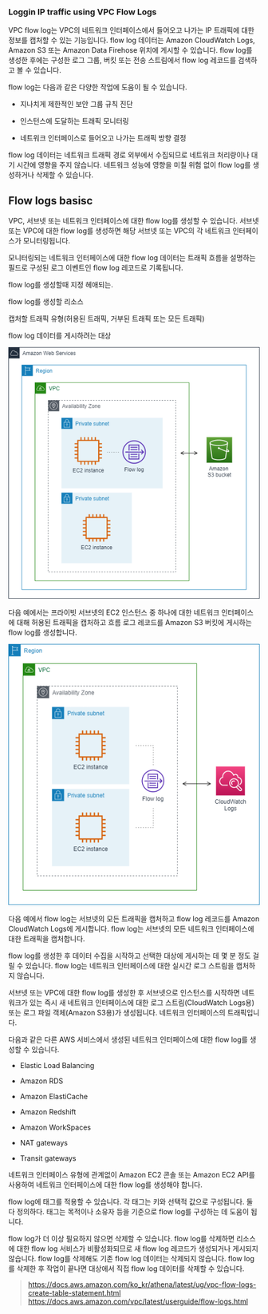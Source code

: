 ### Loggin IP traffic using VPC Flow Logs

VPC flow log는 VPC의 네트워크 인터페이스에서 들어오고 나가는 IP 트래픽에 대한 정보를 캡처할 수 있는 기능입니다. flow log 데이터는 Amazon CloudWatch Logs, Amazon S3 또는 Amazon Data Firehose 위치에 게시할 수 있습니다. flow log를 생성한 후에는 구성한 로그 그룹, 버킷 또는 전송 스트림에서 flow log 레코드를 검색하고 볼 수 있습니다.

flow log는 다음과 같은 다양한 작업에 도움이 될 수 있습니다.

- 지나치게 제한적인 보안 그룹 규칙 진단

- 인스턴스에 도달하는 트래픽 모니터링

- 네트워크 인터페이스로 들어오고 나가는 트래픽 방향 결정

flow log 데이터는 네트워크 트래픽 경로 외부에서 수집되므로 네트워크 처리량이나 대기 시간에 영향을 주지 않습니다. 네트워크 성능에 영향을 미칠 위험 없이 flow log를 생성하거나 삭제할 수 있습니다.

## Flow logs basisc

VPC, 서브넷 또는 네트워크 인터페이스에 대한 flow log를 생성할 수 있습니다. 서브넷 또는 VPC에 대한 flow log를 생성하면 해당 서브넷 또는 VPC의 각 네트워크 인터페이스가 모니터링됩니다.

모니터링되는 네트워크 인터페이스에 대한 flow log 데이터는 트래픽 흐름을 설명하는 필드로 구성된 로그 이벤트인 flow log 레코드로 기록됩니다.

flow log를 생성할때 지정 헤애되는.

flow log를 생성할 리소스

캡처할 트래픽 유형(허용된 트래픽, 거부된 트래픽 또는 모든 트래픽)

flow log 데이터를 게시하려는 대상

![아티텍처](./flow-logs-diagram-s3.png)

다음 예에서는 프라이빗 서브넷의 EC2 인스턴스 중 하나에 대한 네트워크 인터페이스에 대해 허용된 트래픽을 캡처하고 흐름 로그 레코드를 Amazon S3 버킷에 게시하는 flow log를 생성합니다.

![아티텍처](./flow-logs-diagram-cw.png)

다음 예에서 flow log는 서브넷의 모든 트래픽을 캡처하고 flow log 레코드를 Amazon CloudWatch Logs에 게시합니다. flow log는 서브넷의 모든 네트워크 인터페이스에 대한 트래픽을 캡처합니다.

flow log를 생성한 후 데이터 수집을 시작하고 선택한 대상에 게시하는 데 몇 분 정도 걸릴 수 있습니다. flow log는 네트워크 인터페이스에 대한 실시간 로그 스트림을 캡처하지 않습니다.

서브넷 또는 VPC에 대한 flow log를 생성한 후 서브넷으로 인스턴스를 시작하면 네트워크가 있는 즉시 새 네트워크 인터페이스에 대한 로그 스트림(CloudWatch Logs용) 또는 로그 파일 객체(Amazon S3용)가 생성됩니다. 네트워크 인터페이스의 트래픽입니다.

다음과 같은 다른 AWS 서비스에서 생성된 네트워크 인터페이스에 대한 flow log를 생성할 수 있습니다.

- Elastic Load Balancing

- Amazon RDS

- Amazon ElastiCache

- Amazon Redshift

- Amazon WorkSpaces

- NAT gateways

- Transit gateways

네트워크 인터페이스 유형에 관계없이 Amazon EC2 콘솔 또는 Amazon EC2 API를 사용하여 네트워크 인터페이스에 대한 flow log를 생성해야 합니다.

flow log에 태그를 적용할 수 있습니다. 각 태그는 키와 선택적 값으로 구성됩니다. 둘 다 정의하다. 태그는 목적이나 소유자 등을 기준으로 flow log를 구성하는 데 도움이 됩니다.

flow log가 더 이상 필요하지 않으면 삭제할 수 있습니다. flow log를 삭제하면 리소스에 대한 flow log 서비스가 비활성화되므로 새 flow log 레코드가 생성되거나 게시되지 않습니다. flow log를 삭제해도 기존 flow log 데이터는 삭제되지 않습니다. flow log를 삭제한 후 작업이 끝나면 대상에서 직접 flow log 데이터를 삭제할 수 있습니다.

> https://docs.aws.amazon.com/ko_kr/athena/latest/ug/vpc-flow-logs-create-table-statement.html  
> https://docs.aws.amazon.com/vpc/latest/userguide/flow-logs.html
